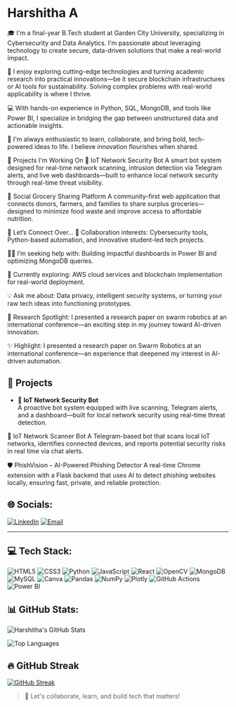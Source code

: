 # Harshitha A
🎓 I'm a final-year B.Tech student at Garden City University, specializing in Cybersecurity and Data Analytics. I'm passionate about leveraging technology to create secure, data-driven solutions that make a real-world impact.

🚀 I enjoy exploring cutting-edge technologies and turning academic research into practical innovations—be it secure blockchain infrastructures or AI tools for sustainability. Solving complex problems with real-world applicability is where I thrive.

💻 With hands-on experience in Python, SQL, MongoDB, and tools like Power BI, I specialize in bridging the gap between unstructured data and actionable insights.

🤝 I'm always enthusiastic to learn, collaborate, and bring bold, tech-powered ideas to life. I believe innovation flourishes when shared.

🔧 Projects I'm Working On
🤖 IoT Network Security Bot
A smart bot system designed for real-time network scanning, intrusion detection via Telegram alerts, and live web dashboards—built to enhance local network security through real-time threat visibility.

🛒 Social Grocery Sharing Platform
A community-first web application that connects donors, farmers, and families to share surplus groceries—designed to minimize food waste and improve access to affordable nutrition.

💬 Let’s Connect Over...
🤝 Collaboration interests:
Cybersecurity tools, Python-based automation, and innovative student-led tech projects.

🙋‍♀️ I’m seeking help with:
Building impactful dashboards in Power BI and optimizing MongoDB queries.

🌱 Currently exploring:
AWS cloud services and blockchain implementation for real-world deployment.

💡 Ask me about:
Data privacy, intelligent security systems, or turning your raw tech ideas into functioning prototypes.

🔬 Research Spotlight: 
I presented a research paper on swarm robotics at an international conference—an exciting step in my journey toward AI-driven innovation.

✨ Highlight:
I presented a research paper on Swarm Robotics at an international conference—an experience that deepened my interest in AI-driven automation.

## 📌 Projects

- 🤖 **IoT Network Security Bot**  
A proactive bot system equipped with live scanning, Telegram alerts, and a dashboard—built for local network security using real-time threat detection.

🤖 IoT Network Scanner Bot
A Telegram-based bot that scans local IoT networks, identifies connected devices, and reports potential security risks in real time via chat alerts.

🛡️ PhishVision – AI-Powered Phishing Detector
A real-time Chrome extension with a Flask backend that uses AI to detect phishing websites locally, ensuring fast, private, and reliable protection.


## 🌐 Socials:

[![LinkedIn](https://img.shields.io/badge/LinkedIn-blue?style=for-the-badge&logo=linkedin)](https://www.linkedin.com/in/harshitha-a-354a7325a?utm_source=share&utm_campaign=share_via&utm_content=profile&utm_medium=android_app)
[![Email](https://img.shields.io/badge/Gmail-red?style=for-the-badge&logo=gmail)](mailto:aharshitha89@gmail.com)

---

## 💻 Tech Stack:

![HTML5](https://img.shields.io/badge/HTML5-E34F26?style=for-the-badge&logo=html5)
![CSS3](https://img.shields.io/badge/CSS3-1572B6?style=for-the-badge&logo=css3)
![Python](https://img.shields.io/badge/Python-3776AB?style=for-the-badge&logo=python)
![JavaScript](https://img.shields.io/badge/JavaScript-F7DF1E?style=for-the-badge&logo=javascript)
![React](https://img.shields.io/badge/React-20232A?style=for-the-badge&logo=react)
![OpenCV](https://img.shields.io/badge/OpenCV-5C3EE8?style=for-the-badge&logo=opencv)
![MongoDB](https://img.shields.io/badge/MongoDB-47A248?style=for-the-badge&logo=mongodb)
![MySQL](https://img.shields.io/badge/MySQL-00758F?style=for-the-badge&logo=mysql)
![Canva](https://img.shields.io/badge/Canva-00C4CC?style=for-the-badge&logo=canva)
![Pandas](https://img.shields.io/badge/Pandas-150458?style=for-the-badge&logo=pandas)
![NumPy](https://img.shields.io/badge/Numpy-013243?style=for-the-badge&logo=numpy)
![Plotly](https://img.shields.io/badge/Plotly-3F4F75?style=for-the-badge&logo=plotly)
![GitHub Actions](https://img.shields.io/badge/GitHub_Actions-2088FF?style=for-the-badge&logo=github-actions)
![Power BI](https://img.shields.io/badge/PowerBI-F2C811?style=for-the-badge&logo=powerbi)


## 📊 GitHub Stats:

![Harshitha's GitHub Stats](https://github-readme-stats.vercel.app/api?username=HarshithaA&show_icons=true&theme=radical&custom_title=Harshitha's%20GitHub%20Stats)

![Top Languages](https://github-readme-stats.vercel.app/api/top-langs/?username=HarshithaA&layout=compact&theme=radical)



## 🔥 GitHub Streak

[![GitHub Streak](https://github-readme-streak-stats.herokuapp.com?user=HarshithaA&theme=radical)](https://git.io/streak-stats)



> 🚀 Let's collaborate, learn, and build tech that matters!
